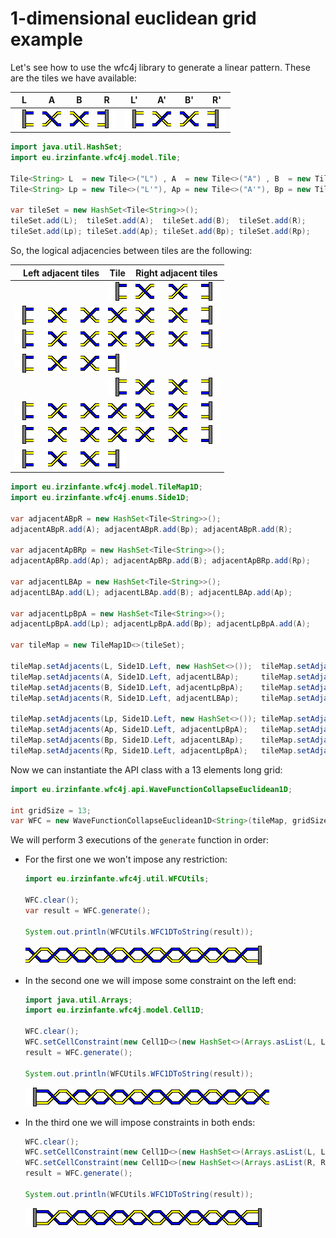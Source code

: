 # 1-dimensional euclidean grid example

Let's see how to use the wfc4j library to generate a linear pattern. These are the tiles we have available:

| L   | A   | B   | R   |L'   | A'  | B'  | R'  |
|:---:|:---:|:---:|:---:|:---:|:---:|:---:|:---:|
|<img src="../assets/1-dimensional-euclidean/L.png">|<img src="../assets/1-dimensional-euclidean/A.png">|<img src="../assets/1-dimensional-euclidean/B.png">|<img src="../assets/1-dimensional-euclidean/R.png">|<img src="../assets/1-dimensional-euclidean/L'.png">|<img src="../assets/1-dimensional-euclidean/A'.png">|<img src="../assets/1-dimensional-euclidean/B'.png">|<img src="../assets/1-dimensional-euclidean/R'.png">|

```java
import java.util.HashSet;
import eu.irzinfante.wfc4j.model.Tile;

Tile<String> L  = new Tile<>("L") , A  = new Tile<>("A") , B  = new Tile<>("B") , R  = new Tile<>("R");
Tile<String> Lp = new Tile<>("L'"), Ap = new Tile<>("A'"), Bp = new Tile<>("B'"), Rp = new Tile<>("R'");

var tileSet = new HashSet<Tile<String>>();
tileSet.add(L);  tileSet.add(A);  tileSet.add(B);  tileSet.add(R);
tileSet.add(Lp); tileSet.add(Ap); tileSet.add(Bp); tileSet.add(Rp);
```

So, the logical adjacencies between tiles are the following:


| Left adjacent tiles   | Tile | Right adjacent tiles   |
| ---------------------:|:----:|:---------------------- |
|                       |<img src="../assets/1-dimensional-euclidean/L.png">|<img src="../assets/1-dimensional-euclidean/A.png"> $~~~~$ <img src="../assets/1-dimensional-euclidean/B'.png"> $~~~~$ <img src="../assets/1-dimensional-euclidean/R.png">|
|<img src="../assets/1-dimensional-euclidean/L.png"> $~~~~$ <img src="../assets/1-dimensional-euclidean/B.png"> $~~~~$ <img src="../assets/1-dimensional-euclidean/A'.png">|<img src="../assets/1-dimensional-euclidean/A.png">|<img src="../assets/1-dimensional-euclidean/A'.png"> $~~~~$ <img src="../assets/1-dimensional-euclidean/B.png"> $~~~~$ <img src="../assets/1-dimensional-euclidean/R'.png">|
|<img src="../assets/1-dimensional-euclidean/L'.png"> $~~~~$ <img src="../assets/1-dimensional-euclidean/B'.png"> $~~~~$ <img src="../assets/1-dimensional-euclidean/A.png">|<img src="../assets/1-dimensional-euclidean/B.png">|<img src="../assets/1-dimensional-euclidean/A.png"> $~~~~$ <img src="../assets/1-dimensional-euclidean/B'.png"> $~~~~$ <img src="../assets/1-dimensional-euclidean/R.png">|
|<img src="../assets/1-dimensional-euclidean/L.png"> $~~~~$ <img src="../assets/1-dimensional-euclidean/B.png"> $~~~~$ <img src="../assets/1-dimensional-euclidean/A'.png">|<img src="../assets/1-dimensional-euclidean/R.png">|                        |
|                       |<img src="../assets/1-dimensional-euclidean/L'.png">|<img src="../assets/1-dimensional-euclidean/A'.png"> $~~~~$ <img src="../assets/1-dimensional-euclidean/B.png"> $~~~~$ <img src="../assets/1-dimensional-euclidean/R'.png">|
|<img src="../assets/1-dimensional-euclidean/L'.png"> $~~~~$ <img src="../assets/1-dimensional-euclidean/B'.png"> $~~~~$ <img src="../assets/1-dimensional-euclidean/A.png">|<img src="../assets/1-dimensional-euclidean/A'.png">|<img src="../assets/1-dimensional-euclidean/A.png"> $~~~~$ <img src="../assets/1-dimensional-euclidean/B'.png"> $~~~~$ <img src="../assets/1-dimensional-euclidean/R.png">|
|<img src="../assets/1-dimensional-euclidean/L.png"> $~~~~$ <img src="../assets/1-dimensional-euclidean/B.png"> $~~~~$ <img src="../assets/1-dimensional-euclidean/A'.png">|<img src="../assets/1-dimensional-euclidean/B'.png">|<img src="../assets/1-dimensional-euclidean/A'.png"> $~~~~$ <img src="../assets/1-dimensional-euclidean/B.png"> $~~~~$ <img src="../assets/1-dimensional-euclidean/R'.png">|
|<img src="../assets/1-dimensional-euclidean/L'.png"> $~~~~$ <img src="../assets/1-dimensional-euclidean/B'.png"> $~~~~$ <img src="../assets/1-dimensional-euclidean/A.png">|<img src="../assets/1-dimensional-euclidean/R'.png">|                        |

```java
import eu.irzinfante.wfc4j.model.TileMap1D;
import eu.irzinfante.wfc4j.enums.Side1D;

var adjacentABpR = new HashSet<Tile<String>>();
adjacentABpR.add(A); adjacentABpR.add(Bp); adjacentABpR.add(R);

var adjacentApBRp = new HashSet<Tile<String>>();
adjacentApBRp.add(Ap); adjacentApBRp.add(B); adjacentApBRp.add(Rp);

var adjacentLBAp = new HashSet<Tile<String>>();
adjacentLBAp.add(L); adjacentLBAp.add(B); adjacentLBAp.add(Ap);

var adjacentLpBpA = new HashSet<Tile<String>>();
adjacentLpBpA.add(Lp); adjacentLpBpA.add(Bp); adjacentLpBpA.add(A);

var tileMap = new TileMap1D<>(tileSet);

tileMap.setAdjacents(L, Side1D.Left, new HashSet<>());  tileMap.setAdjacents(L, Side1D.Right, adjacentABpR);
tileMap.setAdjacents(A, Side1D.Left, adjacentLBAp);     tileMap.setAdjacents(A, Side1D.Right, adjacentApBRp);
tileMap.setAdjacents(B, Side1D.Left, adjacentLpBpA);    tileMap.setAdjacents(B, Side1D.Right, adjacentABpR);
tileMap.setAdjacents(R, Side1D.Left, adjacentLBAp);     tileMap.setAdjacents(R, Side1D.Right, new HashSet<>());

tileMap.setAdjacents(Lp, Side1D.Left, new HashSet<>()); tileMap.setAdjacents(Lp, Side1D.Right, adjacentApBRp);
tileMap.setAdjacents(Ap, Side1D.Left, adjacentLpBpA);   tileMap.setAdjacents(Ap, Side1D.Right, adjacentABpR);
tileMap.setAdjacents(Bp, Side1D.Left, adjacentLBAp);    tileMap.setAdjacents(Bp, Side1D.Right, adjacentApBRp);
tileMap.setAdjacents(Rp, Side1D.Left, adjacentLpBpA);   tileMap.setAdjacents(Rp, Side1D.Right, new HashSet<>());
```

Now we can instantiate the API class with a 13 elements long grid:

```java
import eu.irzinfante.wfc4j.api.WaveFunctionCollapseEuclidean1D;

int gridSize = 13;
var WFC = new WaveFunctionCollapseEuclidean1D<String>(tileMap, gridSize, -109923011117821092L);
```

We will perform 3 executions of the `generate` function in order:

- For the first one we won't impose any restriction:

  ```java
  import eu.irzinfante.wfc4j.util.WFCUtils;

  WFC.clear();
  var result = WFC.generate();

  System.out.println(WFCUtils.WFC1DToString(result));
  ```

  <img src="../assets/1-dimensional-euclidean/result1.png">

- In the second one we will impose some constraint on the left end:

  ```java
  import java.util.Arrays;
  import eu.irzinfante.wfc4j.model.Cell1D;

  WFC.clear();
  WFC.setCellConstraint(new Cell1D<>(new HashSet<>(Arrays.asList(L, Lp)), 1));
  result = WFC.generate();

  System.out.println(WFCUtils.WFC1DToString(result));
  ```

  <img src="../assets/1-dimensional-euclidean/result2.png">

- In the third one we will impose constraints in both ends:

  ```java
  WFC.clear();
  WFC.setCellConstraint(new Cell1D<>(new HashSet<>(Arrays.asList(L, Lp)), 1));
  WFC.setCellConstraint(new Cell1D<>(new HashSet<>(Arrays.asList(R, Rp)), gridSize));
  result = WFC.generate();

  System.out.println(WFCUtils.WFC1DToString(result));
  ```

  <img src="../assets/1-dimensional-euclidean/result3.png">
